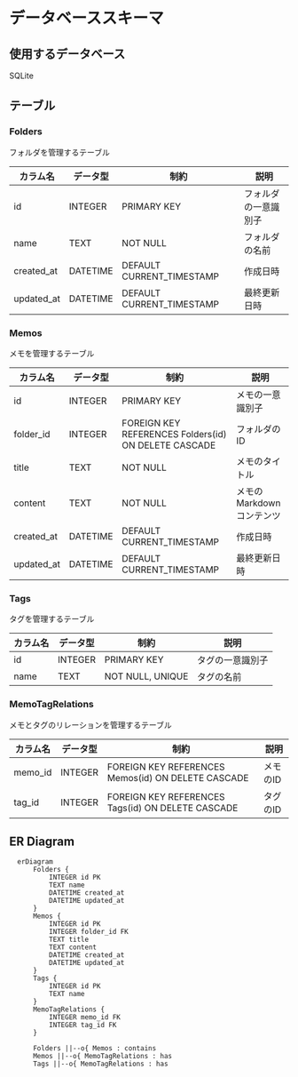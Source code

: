 # データベーススキーマ

## 使用するデータベース

SQLite

## テーブル

### Folders

フォルダを管理するテーブル

| カラム名   | データ型 | 制約                      | 説明                 |
| ---------- | -------- | ------------------------- | -------------------- |
| id         | INTEGER  | PRIMARY KEY               | フォルダの一意識別子 |
| name       | TEXT     | NOT NULL                  | フォルダの名前       |
| created_at | DATETIME | DEFAULT CURRENT_TIMESTAMP | 作成日時             |
| updated_at | DATETIME | DEFAULT CURRENT_TIMESTAMP | 最終更新日時         |

### Memos

メモを管理するテーブル

| カラム名   | データ型 | 制約                                                 | 説明                     |
| ---------- | -------- | ---------------------------------------------------- | ------------------------ |
| id         | INTEGER  | PRIMARY KEY                                          | メモの一意識別子         |
| folder_id  | INTEGER  | FOREIGN KEY REFERENCES Folders(id) ON DELETE CASCADE | フォルダのID             |
| title      | TEXT     | NOT NULL                                             | メモのタイトル           |
| content    | TEXT     | NOT NULL                                             | メモのMarkdownコンテンツ |
| created_at | DATETIME | DEFAULT CURRENT_TIMESTAMP                            | 作成日時                 |
| updated_at | DATETIME | DEFAULT CURRENT_TIMESTAMP                            | 最終更新日時             |

### Tags

タグを管理するテーブル

| カラム名 | データ型 | 制約             | 説明             |
| -------- | -------- | ---------------- | ---------------- |
| id       | INTEGER  | PRIMARY KEY      | タグの一意識別子 |
| name     | TEXT     | NOT NULL, UNIQUE | タグの名前       |

### MemoTagRelations

メモとタグのリレーションを管理するテーブル

| カラム名 | データ型 | 制約                                               | 説明     |
| -------- | -------- | -------------------------------------------------- | -------- |
| memo_id  | INTEGER  | FOREIGN KEY REFERENCES Memos(id) ON DELETE CASCADE | メモのID |
| tag_id   | INTEGER  | FOREIGN KEY REFERENCES Tags(id) ON DELETE CASCADE  | タグのID |

## ER Diagram

```mermaid
  erDiagram
      Folders {
          INTEGER id PK
          TEXT name
          DATETIME created_at
          DATETIME updated_at
      }
      Memos {
          INTEGER id PK
          INTEGER folder_id FK
          TEXT title
          TEXT content
          DATETIME created_at
          DATETIME updated_at
      }
      Tags {
          INTEGER id PK
          TEXT name
      }
      MemoTagRelations {
          INTEGER memo_id FK
          INTEGER tag_id FK
      }

      Folders ||--o{ Memos : contains
      Memos ||--o{ MemoTagRelations : has
      Tags ||--o{ MemoTagRelations : has
```
